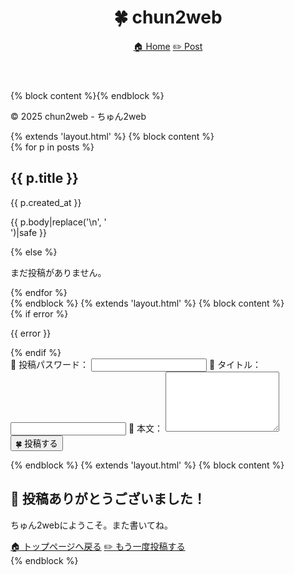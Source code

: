 <!DOCTYPE html>
<html lang="ja">
<head>
  <meta charset="UTF-8">
  <meta name="viewport" content="width=device-width, initial-scale=1">
  <title>chun2web</title>
  <link rel="stylesheet" href="{{ url_for('static', filename='style.css') }}">
</head>
<body>
  <header>
    <h1>🍀 chun2web</h1>
    <nav>
      <a href="{{ url_for('index') }}">🏠 Home</a>
      <a href="{{ url_for('post') }}">✏️ Post</a>
    </nav>
  </header>
  <main>
    {% block content %}{% endblock %}
  </main>
  <footer>
    <p>&copy; 2025 chun2web - ちゅん2web</p>
  </footer>
</body>
</html>
{% extends 'layout.html' %}
{% block content %}
  <section class="posts">
    {% for p in posts %}
      <article class="post">
        <h2>{{ p.title }}</h2>
        <time datetime="{{ p.created_at }}">{{ p.created_at }}</time>
        <p>{{ p.body|replace('\n', '<br>')|safe }}</p>
      </article>
    {% else %}
      <p>まだ投稿がありません。</p>
    {% endfor %}
  </section>
{% endblock %}
{% extends 'layout.html' %}
{% block content %}
  <section class="post-form">
    {% if error %}
      <p class="error">{{ error }}</p>
    {% endif %}
    <form action="{{ url_for('post') }}" method="post">
      <label>🔑 投稿パスワード：
        <input type="password" name="password" required>
      </label>
      <label>📌 タイトル：
        <input type="text" name="title" required>
      </label>
      <label>📝 本文：
        <textarea name="body" rows="6" required></textarea>
      </label>
      <button type="submit">🍀 投稿する</button>
    </form>
  </section>
{% endblock %}
{% extends 'layout.html' %}
{% block content %}
  <section class="thanks">
    <h2>🌸 投稿ありがとうございました！</h2>
    <p>ちゅん2webにようこそ。また書いてね。</p>
    <a class="button" href="{{ url_for('index') }}">🏠 トップページへ戻る</a>
    <a class="button" href="{{ url_for('post') }}">✏️ もう一度投稿する</a>
  </section>
{% endblock %}
